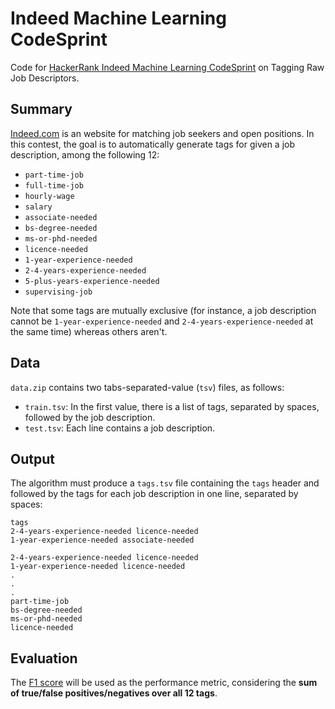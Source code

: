 # Indeed Machine Learning CodeSprint
Code for [HackerRank Indeed Machine Learning CodeSprint](https://www.hackerrank.com/contests/indeed-ml-codesprint-2017/challenges/tagging-raw-job-descriptions) on Tagging Raw Job Descriptors.

## Summary

[Indeed.com](https://www.indeed.jobs/career) is an website for matching job seekers and open positions. In this contest, the goal is to automatically generate tags for given a job description, among the following 12:

- `part-time-job`
- `full-time-job`
- `hourly-wage`
- `salary`
- `associate-needed`
- `bs-degree-needed`
- `ms-or-phd-needed`
- `licence-needed`
- `1-year-experience-needed`
- `2-4-years-experience-needed`
- `5-plus-years-experience-needed`
- `supervising-job`

Note that some tags are mutually exclusive (for instance, a job description cannot be `1-year-experience-needed` and `2-4-years-experience-needed` at the same time) whereas others aren't.

## Data

`data.zip` contains two tabs-separated-value (`tsv`) files, as follows:

- `train.tsv`: In the first value, there is a list of tags, separated by spaces, followed by the job description.
- `test.tsv`: Each line contains a job description.

## Output

The algorithm must produce a `tags.tsv` file containing the `tags` header and followed by the tags for each job description in one line, separated by spaces:

```
tags
2-4-years-experience-needed licence-needed
1-year-experience-needed associate-needed

2-4-years-experience-needed licence-needed
1-year-experience-needed licence-needed
.
.
.
part-time-job
bs-degree-needed
ms-or-phd-needed
licence-needed
```

## Evaluation

The [F1 score](https://en.wikipedia.org/wiki/F1_score) will be used as the performance metric, considering the **sum of true/false positives/negatives over all 12 tags**.